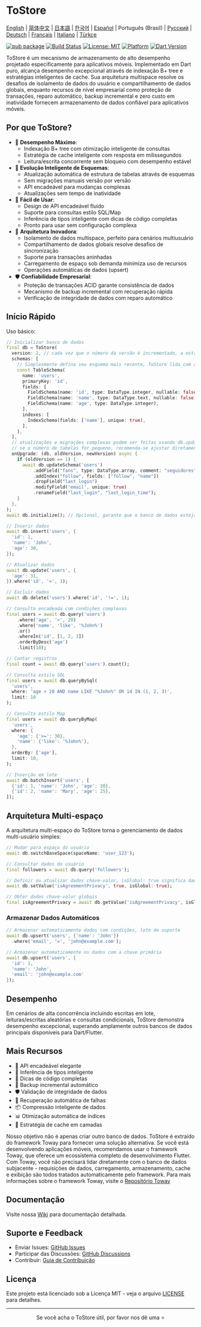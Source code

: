 # ToStore

[English](../../README.md) | [简体中文](README.zh-CN.md) | [日本語](README.ja.md) | [한국어](README.ko.md) | [Español](README.es.md) | Português (Brasil) | [Русский](README.ru.md) | [Deutsch](README.de.md) | [Français](README.fr.md) | [Italiano](README.it.md) | [Türkçe](README.tr.md)

[![pub package](https://img.shields.io/pub/v/tostore.svg)](https://pub.dev/packages/tostore)
[![Build Status](https://github.com/tocreator/tostore/workflows/build/badge.svg)](https://github.com/tocreator/tostore/actions)
[![License: MIT](https://img.shields.io/badge/License-MIT-yellow.svg)](https://opensource.org/licenses/MIT)
[![Platform](https://img.shields.io/badge/Platform-Flutter-02569B?logo=flutter)](https://flutter.dev)
[![Dart Version](https://img.shields.io/badge/Dart-3.5+-00B4AB.svg?logo=dart)](https://dart.dev)

ToStore é um mecanismo de armazenamento de alto desempenho projetado especificamente para aplicativos móveis. Implementado em Dart puro, alcança desempenho excepcional através de indexação B+ tree e estratégias inteligentes de cache. Sua arquitetura multispace resolve os desafios de isolamento de dados do usuário e compartilhamento de dados globais, enquanto recursos de nível empresarial como proteção de transações, reparo automático, backup incremental e zero custo em inatividade fornecem armazenamento de dados confiável para aplicativos móveis.

## Por que ToStore?

- 🚀 **Desempenho Máximo**: 
  - Indexação B+ tree com otimização inteligente de consultas
  - Estratégia de cache inteligente com resposta em milissegundos
  - Leitura/escrita concorrente sem bloqueio com desempenho estável
- 🔄 **Evolução Inteligente de Esquemas**: 
  - Atualização automática de estrutura de tabelas através de esquemas
  - Sem migrações manuais versão por versão
  - API encadeável para mudanças complexas
  - Atualizações sem tempo de inatividade
- 🎯 **Fácil de Usar**: 
  - Design de API encadeável fluido
  - Suporte para consultas estilo SQL/Map
  - Inferência de tipos inteligente com dicas de código completas
  - Pronto para usar sem configuração complexa
- 🔄 **Arquitetura Inovadora**: 
  - Isolamento de dados multispace, perfeito para cenários multiusuário
  - Compartilhamento de dados globais resolve desafios de sincronização
  - Suporte para transações aninhadas
  - Carregamento de espaço sob demanda minimiza uso de recursos
  - Operações automáticas de dados (upsert)
- 🛡️ **Confiabilidade Empresarial**: 
  - Proteção de transações ACID garante consistência de dados
  - Mecanismo de backup incremental com recuperação rápida
  - Verificação de integridade de dados com reparo automático

## Início Rápido

Uso básico:

```dart
// Inicializar banco de dados
final db = ToStore(
  version: 2, // cada vez que o número da versão é incrementado, a estrutura da tabela em schemas será automaticamente criada ou atualizada
  schemas: [
    // Simplesmente defina seu esquema mais recente, ToStore lida com a atualização automaticamente
    const TableSchema(
      name: 'users',
      primaryKey: 'id',
      fields: [
        FieldSchema(name: 'id', type: DataType.integer, nullable: false),
        FieldSchema(name: 'name', type: DataType.text, nullable: false),
        FieldSchema(name: 'age', type: DataType.integer),
      ],
      indexes: [
        IndexSchema(fields: ['name'], unique: true),
      ],
    ),
  ],
  // atualizações e migrações complexas podem ser feitas usando db.updateSchema
  // se o número de tabelas for pequeno, recomenda-se ajustar diretamente a estrutura em schemas para atualização automática
  onUpgrade: (db, oldVersion, newVersion) async {
    if (oldVersion == 1) {
      await db.updateSchema('users')
          .addField("fans", type: DataType.array, comment: "seguidores")
          .addIndex("follow", fields: ["follow", "name"])
          .dropField("last_login")
          .modifyField('email', unique: true)
          .renameField("last_login", "last_login_time");
    }
  },
);
await db.initialize(); // Opcional, garante que o banco de dados esteja completamente inicializado antes das operações

// Inserir dados
await db.insert('users', {
  'id': 1,
  'name': 'John',
  'age': 30,
});

// Atualizar dados
await db.update('users', {
  'age': 31,
}).where('id', '=', 1);

// Excluir dados
await db.delete('users').where('id', '!=', 1);

// Consulta encadeada com condições complexas
final users = await db.query('users')
    .where('age', '>', 20)
    .where('name', 'like', '%John%')
    .or()
    .whereIn('id', [1, 2, 3])
    .orderByDesc('age')
    .limit(10);

// Contar registros
final count = await db.query('users').count();

// Consulta estilo SQL
final users = await db.queryBySql(
  'users',
  where: 'age > 20 AND name LIKE "%John%" OR id IN (1, 2, 3)',
  limit: 10
);

// Consulta estilo Map
final users = await db.queryByMap(
  'users',
  where: {
    'age': {'>=': 30},
    'name': {'like': '%John%'},
  },
  orderBy: ['age'],
  limit: 10,
);

// Inserção em lote
await db.batchInsert('users', [
  {'id': 1, 'name': 'John', 'age': 30},
  {'id': 2, 'name': 'Mary', 'age': 25},
]);
```

## Arquitetura Multi-espaço

A arquitetura multi-espaço do ToStore torna o gerenciamento de dados multi-usuário simples:

```dart
// Mudar para espaço do usuário
await db.switchBaseSpace(spaceName: 'user_123');

// Consultar dados do usuário
final followers = await db.query('followers');

// Definir ou atualizar dados chave-valor, isGlobal: true significa dados globais
await db.setValue('isAgreementPrivacy', true, isGlobal: true);

// Obter dados chave-valor globais
final isAgreementPrivacy = await db.getValue('isAgreementPrivacy', isGlobal: true);
```

### Armazenar Dados Automáticos

```dart
// Armazenar automaticamente dados com condições, lote de suporte
await db.upsert('users', {'name': 'John'})
  .where('email', '=', 'john@example.com');

// Armazenar automaticamente os dados com a chave primária
await db.upsert('users', {
  'id': 1,
  'name': 'John',
  'email': 'john@example.com'
});
```

## Desempenho

Em cenários de alta concorrência incluindo escritas em lote, leituras/escritas aleatórias e consultas condicionais, ToStore demonstra desempenho excepcional, superando amplamente outros bancos de dados principais disponíveis para Dart/Flutter.

## Mais Recursos

- 💫 API encadeável elegante
- 🎯 Inferência de tipos inteligente
- 📝 Dicas de código completas
- 🔐 Backup incremental automático
- 🛡️ Validação de integridade de dados
- 🔄 Recuperação automática de falhas
- 📦 Compressão inteligente de dados
- 📊 Otimização automática de índices
- 💾 Estratégia de cache em camadas

Nosso objetivo não é apenas criar outro banco de dados. ToStore é extraído do framework Toway para fornecer uma solução alternativa. Se você está desenvolvendo aplicações móveis, recomendamos usar o framework Toway, que oferece um ecossistema completo de desenvolvimento Flutter. Com Toway, você não precisará lidar diretamente com o banco de dados subjacente - requisições de dados, carregamento, armazenamento, cache e exibição são todos tratados automaticamente pelo framework.
Para mais informações sobre o framework Toway, visite o [Repositório Toway](https://github.com/tocreator/toway)

## Documentação

Visite nossa [Wiki](https://github.com/tocreator/tostore) para documentação detalhada.

## Suporte e Feedback

- Enviar Issues: [GitHub Issues](https://github.com/tocreator/tostore/issues)
- Participar das Discussões: [GitHub Discussions](https://github.com/tocreator/tostore/discussions)
- Contribuir: [Guia de Contribuição](CONTRIBUTING.md)

## Licença

Este projeto está licenciado sob a Licença MIT - veja o arquivo [LICENSE](LICENSE) para detalhes.

---

<p align="center">Se você acha o ToStore útil, por favor nos dê uma ⭐️</p> 